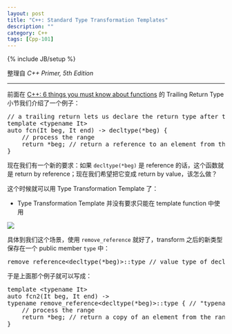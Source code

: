 ```yaml
---
layout: post
title: "C++: Standard Type Transformation Templates"
description: ""
category: C++
tags: [Cpp-101]
---
```

{% include JB/setup %}

整理自 _C++ Primer, 5th Edition_

-----

前面在 [C++: 6 things you must know about functions](/c++/2015/05/03/cpp-things-you-must-know-about-functions/#thing4) 的 Trailing Return Type 小节我们介绍了一个例子：

<pre class="prettyprint linenums">
// a trailing return lets us declare the return type after the parameter list is seen
template &lt;typename It&gt;
auto fcn(It beg, It end) -&gt; decltype(*beg) {
	// process the range
	return *beg; // return a reference to an element from the range
}
</pre>

现在我们有一个新的要求：如果 `decltype(*beg)` 是 reference 的话，这个函数就是 return by reference；现在我们希望把它变成 return by value，该怎么做？

这个时候就可以用 Type Transformation Template 了：

- Type Transformation Template 并没有要求只能在 template function 中使用

![](https://farm2.staticflickr.com/1611/23838059871_57765689bd_o_d.png)

具体到我们这个场景，使用 `remove_reference` 就好了，transform 之后的新类型保存在一个 public member `type` 中：

<pre class="prettyprint linenums">
remove_reference&lt;decltype(*beg)&gt;::type // value type of decltype(*beg)
</pre>

于是上面那个例子就可以写成：

<pre class="prettyprint linenums">
template &lt;typename It&gt;
auto fcn2(It beg, It end) -&gt;
typename remove_reference&lt;decltype(*beg)&gt;::type { // "typename" keyword is necessary here
	// process the range
	return *beg; // return a copy of an element from the range
}
</pre>